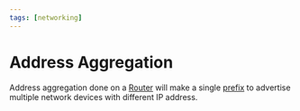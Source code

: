 ```yaml
---
tags: [networking]
---
```


# Address Aggregation

Address aggregation done on a [Router](202207061800.md) will make a single
[prefix](202210160924.md) to advertise multiple network devices with different
IP address.
